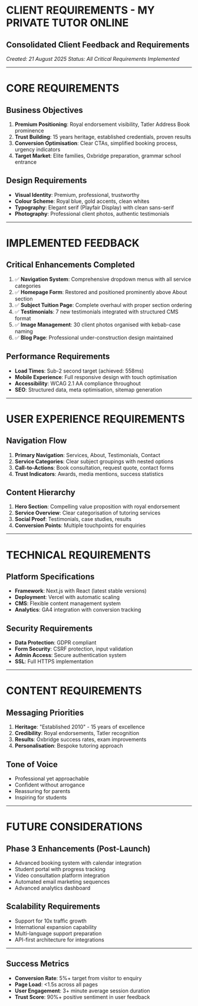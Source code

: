 # CLIENT REQUIREMENTS - MY PRIVATE TUTOR ONLINE
## Consolidated Client Feedback and Requirements
*Created: 21 August 2025*
*Status: All Critical Requirements Implemented*

---

# CORE REQUIREMENTS

## Business Objectives
1. **Premium Positioning**: Royal endorsement visibility, Tatler Address Book prominence
2. **Trust Building**: 15 years heritage, established credentials, proven results
3. **Conversion Optimisation**: Clear CTAs, simplified booking process, urgency indicators
4. **Target Market**: Elite families, Oxbridge preparation, grammar school entrance

## Design Requirements
- **Visual Identity**: Premium, professional, trustworthy
- **Colour Scheme**: Royal blue, gold accents, clean whites
- **Typography**: Elegant serif (Playfair Display) with clean sans-serif
- **Photography**: Professional client photos, authentic testimonials

---

# IMPLEMENTED FEEDBACK

## Critical Enhancements Completed
1. ✅ **Navigation System**: Comprehensive dropdown menus with all service categories
2. ✅ **Homepage Form**: Restored and positioned prominently above About section
3. ✅ **Subject Tuition Page**: Complete overhaul with proper section ordering
4. ✅ **Testimonials**: 7 new testimonials integrated with structured CMS format
5. ✅ **Image Management**: 30 client photos organised with kebab-case naming
6. ✅ **Blog Page**: Professional under-construction design maintained

## Performance Requirements
- **Load Times**: Sub-2 second target (achieved: 558ms)
- **Mobile Experience**: Full responsive design with touch optimisation
- **Accessibility**: WCAG 2.1 AA compliance throughout
- **SEO**: Structured data, meta optimisation, sitemap generation

---

# USER EXPERIENCE REQUIREMENTS

## Navigation Flow
1. **Primary Navigation**: Services, About, Testimonials, Contact
2. **Service Categories**: Clear subject groupings with nested options
3. **Call-to-Actions**: Book consultation, request quote, contact forms
4. **Trust Indicators**: Awards, media mentions, success statistics

## Content Hierarchy
1. **Hero Section**: Compelling value proposition with royal endorsement
2. **Service Overview**: Clear categorisation of tutoring services
3. **Social Proof**: Testimonials, case studies, results
4. **Conversion Points**: Multiple touchpoints for enquiries

---

# TECHNICAL REQUIREMENTS

## Platform Specifications
- **Framework**: Next.js with React (latest stable versions)
- **Deployment**: Vercel with automatic scaling
- **CMS**: Flexible content management system
- **Analytics**: GA4 integration with conversion tracking

## Security Requirements
- **Data Protection**: GDPR compliant
- **Form Security**: CSRF protection, input validation
- **Admin Access**: Secure authentication system
- **SSL**: Full HTTPS implementation

---

# CONTENT REQUIREMENTS

## Messaging Priorities
1. **Heritage**: "Established 2010" - 15 years of excellence
2. **Credibility**: Royal endorsements, Tatler recognition
3. **Results**: Oxbridge success rates, exam improvements
4. **Personalisation**: Bespoke tutoring approach

## Tone of Voice
- Professional yet approachable
- Confident without arrogance
- Reassuring for parents
- Inspiring for students

---

# FUTURE CONSIDERATIONS

## Phase 3 Enhancements (Post-Launch)
- Advanced booking system with calendar integration
- Student portal with progress tracking
- Video consultation platform integration
- Automated email marketing sequences
- Advanced analytics dashboard

## Scalability Requirements
- Support for 10x traffic growth
- International expansion capability
- Multi-language support preparation
- API-first architecture for integrations

---

## Success Metrics
- **Conversion Rate**: 5%+ target from visitor to enquiry
- **Page Load**: <1.5s across all pages
- **User Engagement**: 3+ minute average session duration
- **Trust Score**: 90%+ positive sentiment in user feedback